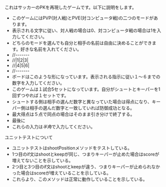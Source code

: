 これはサッカーのPKを再現したゲームです。以下に説明をします。
 - このゲームにはPVP(対人戦)とPVE(対コンピュータ戦)の二つのモードがあります。
 - 表示される文字に従い、対人戦の場合は0、対コンピュータ戦の場合は1を入力してください。
 - どちらのモードを選んでも自分と相手の名前は自由に決めることができます。好きな名前を入れてください。
 - //-------
 - //|1|2|3|
 - //|4|5|6|
 - //-------
 - ボードはこのような形になっています。表示される指示に従い１〜６までの数字を入力してください。
 - このゲームは１試合5セットになっています。自分がシュートとキーパーを1回ずつやれば１セットです。
 - シュートする側は相手の選んだ数字と異なっていた場合は得点になり、キーパー側は相手の選んだ数字と一致していれば防御成功となる。
 - 最大得点は５点で同点の場合はそのまま引き分けで終了する。
 - 最後に
 - これらの入力は*半角*で入力してください。

ユニットテストについて
 - ユニットテストはshootPositionメソッドをテストしている。
 - 1つ目のif文はshootとkeepが同じ、つまりキーパーが止めた場合はscoreが増えてないことを示している。
 - 2つ目と3つ目のif文はshootとkeepが違う、つまりキーパーが止められなかった場合はscoreが増えていることを示している。
 - これらより、このメソッドは正常に動作していることを示している。
